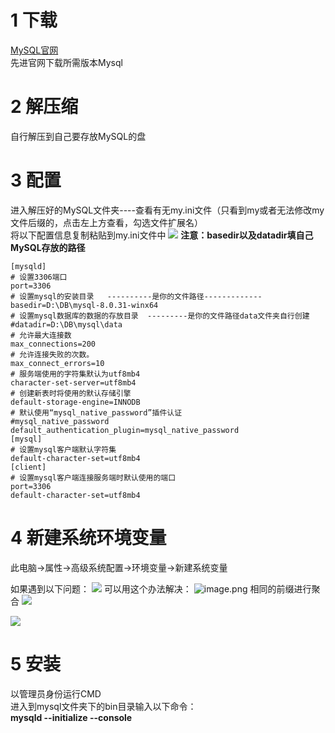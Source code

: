 # 1 下载
[MySQL官网](https://www.mysql.com/)  
先进官网下载所需版本Mysql

# 2 解压缩
自行解压到自己要存放MySQL的盘

# 3  配置

进入解压好的MySQL文件夹----查看有无my.ini文件（只看到my或者无法修改my文件后缀的，点击左上方查看，勾选文件扩展名）  
将以下配置信息复制粘贴到my.ini文件中
![](https://wanwurong.oss-cn-beijing.aliyuncs.com/picgo/202305141149438.png)
**注意：basedir以及datadir填自己MySQL存放的路径**

```
[mysqld]
# 设置3306端口
port=3306
# 设置mysql的安装目录   ----------是你的文件路径-------------
basedir=D:\DB\mysql-8.0.31-winx64
# 设置mysql数据库的数据的存放目录  ---------是你的文件路径data文件夹自行创建
#datadir=D:\DB\mysql\data
# 允许最大连接数
max_connections=200
# 允许连接失败的次数。
max_connect_errors=10
# 服务端使用的字符集默认为utf8mb4
character-set-server=utf8mb4
# 创建新表时将使用的默认存储引擎
default-storage-engine=INNODB
# 默认使用“mysql_native_password”插件认证
#mysql_native_password
default_authentication_plugin=mysql_native_password
[mysql]
# 设置mysql客户端默认字符集
default-character-set=utf8mb4
[client]
# 设置mysql客户端连接服务端时默认使用的端口
port=3306
default-character-set=utf8mb4
```

# 4  新建系统环境变量
此电脑→属性→高级系统配置→环境变量→新建系统变量

如果遇到以下问题：
![](https://wanwurong.oss-cn-beijing.aliyuncs.com/picgo/202305141150782.png)
可以用这个办法解决：
![image.png](https://wanwurong.oss-cn-beijing.aliyuncs.com/picgo/202305141151680.png)
相同的前缀进行聚合
![](https://wanwurong.oss-cn-beijing.aliyuncs.com/picgo/202305141153058.png)

![](https://wanwurong.oss-cn-beijing.aliyuncs.com/picgo/202305141155639.png)

# 5 安装
以管理员身份运行CMD  
进入到mysql文件夹下的bin目录输入以下命令：  
**mysqld --initialize --console**
